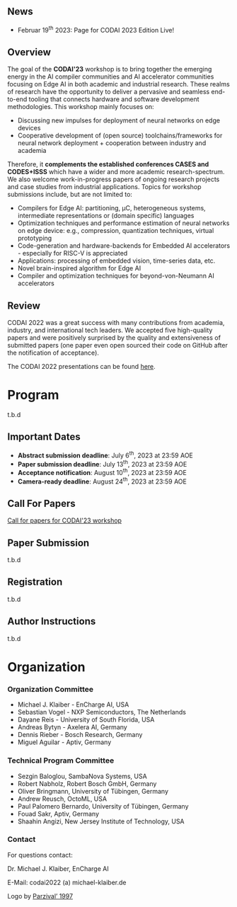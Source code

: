 ## News
 - Februar 19<sup>th</sup> 2023: Page for CODAI 2023 Edition Live!


## Overview
The goal of the **CODAI'23** workshop is to bring together the emerging energy in the AI compiler communities and AI accelerator communities focusing on Edge AI in both academic and industrial research. These realms of research have the opportunity to deliver a pervasive and seamless end-to-end tooling that connects hardware and software development methodologies. This workshop mainly focuses on:

- Discussing new impulses for deployment of neural networks on edge devices
- Cooperative development of (open source) toolchains/frameworks for neural network deployment + cooperation between industry and academia

Therefore, it **complements the established conferences CASES and CODES+ISSS** which have a wider and more academic research-spectrum.
We also welcome work-in-progress papers of ongoing research projects and case studies from industrial applications.
Topics for workshop submissions include, but are not limited to:

- Compilers for Edge AI: partitioning, µC, heterogeneous systems,  intermediate representations or (domain specific) languages
- Optimization techniques and performance estimation of neural networks on edge device: e.g., compression, quantization techniques, virtual prototyping
- Code-generation and hardware-backends for Embedded AI accelerators - especially for RISC-V is appreciated
- Applications: processing of embedded vision, time-series data, etc.
- Novel brain-inspired algorithm for Edge AI
- Compiler and optimization techniques for beyond-von-Neumann AI accelerators

## Review
CODAI 2022 was a great success with many contributions from academia, industry, and international tech leaders. We accepted five high-quality papers and were positively surprised by the quality and extensiveness of submitted papers (one paper even open sourced their code on GitHub after the notification of acceptance). 

The CODAI 2022 presentations can be found [here](./archive/2022). 

# Program
t.b.d

## Important Dates
- **Abstract submission deadline**: July 6<sup>th</sup>, 2023 at 23:59 AOE
- **Paper submission deadline**: July 13<sup>th</sup>, 2023 at 23:59 AOE
- **Acceptance notification**: August 10<sup>th</sup>, 2023 at 23:59 AOE
- **Camera-ready deadline**: August 24<sup>th</sup>, 2023 at 23:59 AOE

## Call For Papers
[Call for papers for CODAI'23 workshop](assets/documents/CODAI23_CFP.pdf)

## Paper Submission
t.b.d

## Registration
t.b.d

## Author Instructions
t.b.d

# Organization
### Organization Committee

* Michael J. Klaiber - EnCharge AI, USA
* Sebastian Vogel - NXP Semiconductors, The Netherlands 
* Dayane Reis - University of South Florida, USA
* Andreas Bytyn - Axelera AI, Germany
* Dennis Rieber - Bosch Research, Germany
* Miguel Aguilar -  Aptiv, Germany

### Technical Program Committee
* Sezgin Baloglou, SambaNova Systems, USA
* Robert Nabholz, Robert Bosch GmbH, Germany
* Oliver Bringmann, University of Tübingen, Germany
* Andrew Reusch, OctoML, USA
* Paul Palomero Bernardo, University of Tübingen, Germany
* Fouad Sakr, Aptiv, Germany 
* Shaahin Angizi, New Jersey Institute of Technology, USA


### Contact

For questions contact:

Dr. Michael J. Klaiber, EnCharge AI

E-Mail: codai2022 (a) michael-klaiber.de


Logo by <a href="https://www.flaticon.com/authors/parzival-1997" title="Logo">Parzival’ 1997</a>
